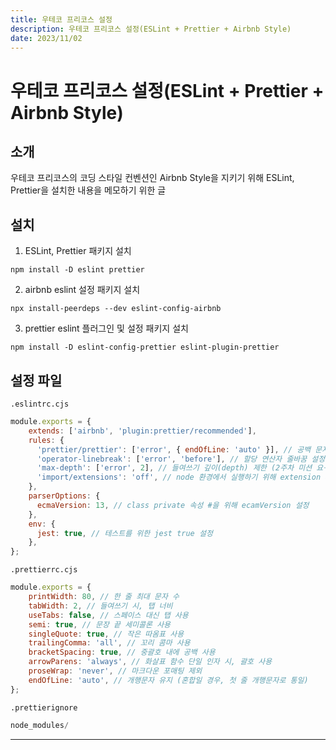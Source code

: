 ```yaml
---
title: 우테코 프리코스 설정
description: 우테코 프리코스 설정(ESLint + Prettier + Airbnb Style) 
date: 2023/11/02
---
```


# 우테코 프리코스 설정(ESLint + Prettier + Airbnb Style) 

## 소개
우테코 프리코스의 코딩 스타일 컨벤션인 Airbnb Style을 지키기 위해 ESLint, Prettier을 설치한 내용을 메모하기 위한 글

## 설치
1. ESLint, Prettier 패키지 설치
``` 
npm install -D eslint prettier
```
2. airbnb eslint 설정 패키지 설치
```
npx install-peerdeps --dev eslint-config-airbnb
```
3. prettier eslint 플러그인 및 설정 패키지 설치
```
npm install -D eslint-config-prettier eslint-plugin-prettier
```

## 설정 파일
`.eslintrc.cjs`  

``` js
module.exports = {
    extends: ['airbnb', 'plugin:prettier/recommended'],
    rules: {
      'prettier/prettier': ['error', { endOfLine: 'auto' }], // 공백 문자 호환 설정
      'operator-linebreak': ['error', 'before'], // 할당 연산자 줄바꿈 설정
      'max-depth': ['error', 2], // 들여쓰기 깊이(depth) 제한 (2주차 미션 요구 사항)
      'import/extensions': 'off', // node 환경에서 실행하기 위해 extension off
    },
    parserOptions: {
      ecmaVersion: 13, // class private 속성 #을 위해 ecamVersion 설정
    },
    env: {
      jest: true, // 테스트를 위한 jest true 설정
    },
};

```

`.prettierrc.cjs`
``` js
module.exports = {
    printWidth: 80, // 한 줄 최대 문자 수
    tabWidth: 2, // 들여쓰기 시, 탭 너비
    useTabs: false, // 스페이스 대신 탭 사용
    semi: true, // 문장 끝 세미콜론 사용
    singleQuote: true, // 작은 따옴표 사용
    trailingComma: 'all', // 꼬리 콤마 사용
    bracketSpacing: true, // 중괄호 내에 공백 사용
    arrowParens: 'always', // 화살표 함수 단일 인자 시, 괄호 사용
    proseWrap: 'never', // 마크다운 포매팅 제외
    endOfLine: 'auto', // 개행문자 유지 (혼합일 경우, 첫 줄 개행문자로 통일)
};
```

`.prettierignore`
```js
node_modules/
```
---